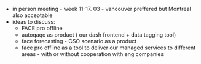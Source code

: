 
- in person meeting - week 11-17. 03 - vancouver preffered but Montreal also acceptable
- ideas to discuss:
	- FACE pro offline
	- autoqaqc as product ( our dash frontend + data tagging tool)
	- face forecasting - CSO scenario as a product
	- face pro offline as a tool to deliver our managed services to different areas - with or without cooperation with eng companies